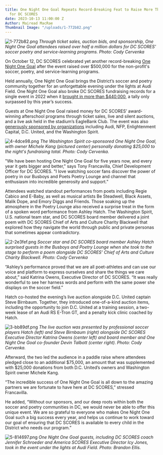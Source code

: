 ```yaml
---
title: One Night One Goal Repeats Record-Breaking Feat to Raise More Than $500,000
  for DC SCORES
date: 2023-10-13 11:00:00 Z
Author: Mairead MacRae
Thumbnail Image: "/uploads/1-772b82.png"
---
```


![1-772b82.png](/uploads/1-772b82.png)
*Through ticket sales, auction bids, and sponsorship, One Night One Goal attendees raised over half a million dollars for DC SCORES' soccer poetry and service-learning programs. Photo: Cody Cervenka*














On October 12, DC SCORES celebrated yet another record-breaking [One Night One Goal](https://onog.dcscores.org/home) after the event raised over $500,000 for the non-profit's soccer, poetry, and service-learning programs.

Held annually, One Night One Goal brings the District’s soccer and poetry community together for an unforgettable evening under the lights at Audi Field. One Night One Goal also broke DC SCORES fundraising records for a single event in 2022 when it [brought in more than $440,000](https://www.dcscores.org/blog/2022/10/one-night-one-goal-2022), a tally only surpassed by this year’s success.

Guests at One Night One Goal raised money for DC SCORES’ award-winning afterschool programs through ticket sales, live and silent auctions, and a live ask held in the stadium’s EagleBank Club. The event was also [generously sponsored by organizations](https://onog.dcscores.org/sponsors) including Audi, NFP, Enlightenment Capital, D.C. United, and the Washington Spirit.

![4-4dce98.png](/uploads/4-4dce98.png)
*The Washington Spirit co-sponsored One Night One Goal, with owner Michele Kang (pictured center) personally donating $25,000 to the night's fundraising total. Photo: Cody Cervenka.*

"We have been hosting One Night One Goal for five years now, and every year it gets bigger and better," says Tony Francavilla, Chief Development Officer for DC SCORES. "I love watching soccer fans discover the power of poetry in our Busboys and Poets Poetry Lounge and channel that enthusiasm into incredible generosity and support.”

Attendees watched standout performances from poets including Regie Cabico and E-Baby, as well as musical artists Be Steadwell, Black Assets, Malik Dope, and Emory Diggs and Friends. Those soaking up the atmosphere in the Poetry Lounge also received a surprise treat in the form of a spoken word performance from Ashley Hatch. The Washington Spirit, U.S. national team star, and DC SCORES board member delivered a joint poem with DC SCORES Chief of Arts and Culture Charity Blackwell that explored how they navigate the world through public and private personas that sometimes appear contradictory.

![2-2e3fef.png](/uploads/2-2e3fef.png)
*Soccer star and DC SCORES board member Ashley Hatch surprised guests in the Busboys and Poetry Lounge when she took to the stage to perform a poem alongside DC SCORES' Chief of Arts and Culture Charity Blackwell. Photo: Cody Cervenka*

“Ashley’s performance proved that we are all poet-athletes and can use our voice and platform to express ourselves and share the things we care about,” said Katrina Owens, Executive Director of DC SCORES. “It was really wonderful to see her harness words and perform with the same power she displays on the soccer field.”

Hatch co-hosted the evening’s live auction alongside D.C. United captain Steve Birnbaum. Together, they introduced one-of-a-kind auction items, including the opportunity to join D.C. United at a training session, a two-week lease of an Audi RS E-Tron GT, and a penalty kick clinic coached by Hatch.

![3-bb89df.png](/uploads/3-bb89df.png)
*The live auction was presented by professional soccer players Hatch (left) and Steve Birnbaum (right) alongside DC SCORES Executive Director Katrina Owens (center left) and board member and One Night One Goal co-founder Devin Talbott (center right). Photo: Cody Cervenka.*

Afterward, the two led the audience in a paddle raise where attendees pledged close to an additional $75,000, an amount that was supplemented with $25,000 donations from both D.C. United’s owners and Washington Spirit owner Michele Kang.

“The incredible success of One Night One Goal is all down to the amazing partners we are fortunate to have here at DC SCORES,” stressed Francavilla.

He added, “Without our sponsors, and our deep roots within both the soccer and poetry communities in DC, we would never be able to offer this unique event. We are so grateful to everyone who makes One Night One Goal such a big success every year, and helps us continue to work toward our goal of ensuring that DC SCORES is available to every child in the District who needs our program.”

![5-814697.png](/uploads/5-814697.png)
*One Night One Goal guests, including DC SCORES coach Jennifer Schroeder and America SCORES Executive Director Icy Jones, took in the event under the lights at Audi Field. Photo: Brandon Ellis.*